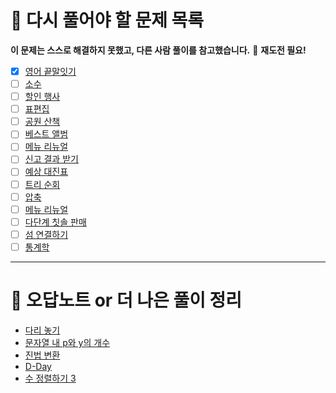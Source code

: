 # 🔁 다시 풀어야 할 문제 목록

**이 문제는 스스로 해결하지 못했고, 다른 사람 풀이를 참고했습니다.**
🔁 **재도전 필요!**
- [x] [영어 끝말잇기](https://school.programmers.co.kr/learn/courses/30/lessons/12981)
- [ ] [소수](https://www.acmicpc.net/problem/1312)
- [ ] [할인 행사](https://school.programmers.co.kr/learn/courses/30/lessons/131127)
- [ ] [표편집](https://school.programmers.co.kr/learn/courses/30/lessons/81303)
- [ ] [공원 산책](https://school.programmers.co.kr/learn/courses/30/lessons/172928#)
- [ ] [베스트 앨범](https://school.programmers.co.kr/learn/courses/30/lessons/42579)
- [ ] [메뉴 리뉴얼](https://school.programmers.co.kr/learn/courses/30/lessons/72411)
- [ ] [신고 결과 받기](https://school.programmers.co.kr/learn/courses/30/lessons/92334)
- [ ] [예상 대진표](https://school.programmers.co.kr/learn/courses/30/lessons/12985)
- [ ] [트리 순회](https://www.acmicpc.net/problem/1991)
- [ ] [압축](https://school.programmers.co.kr/learn/courses/30/lessons/17684)
- [ ] [메뉴 리뉴얼](https://school.programmers.co.kr/learn/courses/30/lessons/72411)
- [ ] [다단계 칫솔 판매](https://school.programmers.co.kr/learn/courses/30/lessons/77486)
- [ ] [섬 연결하기](https://school.programmers.co.kr/learn/courses/30/lessons/42861)
- [ ] [통계학](https://www.acmicpc.net/problem/2108)

---

# 📕 오답노트 or 더 나은 풀이 정리

- [다리 놓기](Python/백준/Silver/1010. 다리 놓기/boj_1010_다리놓기_오답노트.md)
- [문자열 내 p와 y의 개수](https://github.com/KimSooHyo/CodingTest-Practice/blob/0eac3b7c17c2185eae3842b2372c94476f1cc92a/Python3/%ED%94%84%EB%A1%9C%EA%B7%B8%EB%9E%98%EB%A8%B8%EC%8A%A4/1/12916.%E2%80%85%EB%AC%B8%EC%9E%90%EC%97%B4%E2%80%85%EB%82%B4%E2%80%85p%EC%99%80%E2%80%85y%EC%9D%98%E2%80%85%EA%B0%9C%EC%88%98/%EB%AC%B8%EC%9E%90%EC%97%B4%20%EB%82%B4%20p%EC%99%80%20y%EC%9D%98%20%EA%B0%9C%EC%88%98%20-%20%EB%8D%94%20%EB%82%98%EC%9D%80%20%ED%92%80%EC%9D%B4.md)
- [진법 변환](https://github.com/KimSooHyo/CodingTest-Practice/blob/63f9f84c2847a80d2c37862052645e7271fc3e80/Python/%EB%B0%B1%EC%A4%80/Bronze/11005.%E2%80%85%EC%A7%84%EB%B2%95%E2%80%85%EB%B3%80%ED%99%98%E2%80%852/boj_11005_%EC%A7%84%EB%B2%95%EB%B3%80%ED%99%982_%EC%98%A4%EB%8B%B5%EB%85%B8%ED%8A%B8.md)
- [D-Day](https://github.com/KimSooHyo/CodingTest-Practice/blob/31f9bafcb2125adf6aec6b5bba526f071ba0fac2/Python/%EB%B0%B1%EC%A4%80/Silver/1308.%E2%80%85D%EF%BC%8DDay/boj_1308_D-Day_%EC%98%A4%EB%8B%B5%EB%85%B8%ED%8A%B8.md)
- [수 정렬하기 3](https://github.com/KimSooHyo/CodingTest-Practice/blob/387f5e2f742f70e3322fbf0a3f7bf126b8813da2/Python/%EB%B0%B1%EC%A4%80/Bronze/10989.%E2%80%85%EC%88%98%E2%80%85%EC%A0%95%EB%A0%AC%ED%95%98%EA%B8%B0%E2%80%853/boj_10989_%EC%98%A4%EB%8B%B5%EB%85%B8%ED%8A%B8.md)
